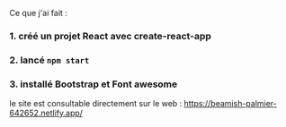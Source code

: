 Ce que j'ai fait :

### 1. créé un projet React avec create-react-app

### 2. lancé `npm start`

### 3. installé Bootstrap et Font awesome

le site est consultable directement sur le web : https://beamish-palmier-642652.netlify.app/
